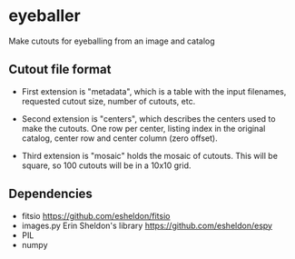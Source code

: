 eyeballer
==========

Make cutouts for eyeballing from an image and catalog

Cutout file format
------------------

- First extension is "metadata", which is a table with the input filenames,
   requested cutout size, number of cutouts, etc.

- Second extension is "centers", which describes the centers used to make the
  cutouts.   One row per center, listing index in the original catalog, center
  row and center column (zero offset).

- Third extension is "mosaic" holds the mosaic of cutouts.  This will
  be square, so 100 cutouts will be in a 10x10 grid.

Dependencies
------------
- fitsio https://github.com/esheldon/fitsio
- images.py Erin Sheldon's library https://github.com/esheldon/espy
- PIL
- numpy
